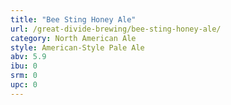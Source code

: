 ```yaml
---
title: "Bee Sting Honey Ale"
url: /great-divide-brewing/bee-sting-honey-ale/
category: North American Ale
style: American-Style Pale Ale
abv: 5.9
ibu: 0
srm: 0
upc: 0
---
```


